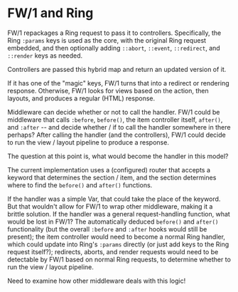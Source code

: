# FW/1 and Ring

FW/1 repackages a Ring request to pass it to controllers. Specifically, the Ring `:params` keys is used as the core, with the original Ring request embedded, and then optionally adding `::abort`, `::event`, `::redirect`, and `::render` keys as needed.

Controllers are passed this hybrid map and return an updated version of it.

If it has one of the "magic" keys, FW/1 turns that into a redirect or rendering response. Otherwise, FW/1 looks for views based on the action, then layouts, and produces a regular (HTML) response.

Middleware can decide whether or not to call the handler. FW/1 could be middleware that calls `:before`, `before()`, the item controller itself, `after()`, and `:after` -- and decide whether / if to call the handler somewhere in there perhaps? After calling the handler (and the controllers), FW/1 could decide to run the view / layout pipeline to produce a response.

The question at this point is, what would become the handler in this model?

The current implementation uses a (configured) router that accepts a keyword that determines the section / item, and the section determines where to find the `before()` and `after()` functions.

If the handler was a simple Var, that could take the place of the keyword. But that wouldn't allow for FW/1 to wrap other middleware, making it a brittle solution. If the handler was a general request-handling function, what would be lost in FW/1? The automatically deduced `before()` and `after()` functionality (but the overall `:before` and `:after` hooks would still be present); the item controller would need to become a normal Ring handler, which could update into Ring's `:params` directly (or just add keys to the Ring request itself?); redirects, aborts, and render requests would need to be detectable by FW/1 based on normal Ring requests, to determine whether to run the view / layout pipeline.

Need to examine how other middleware deals with this logic!
